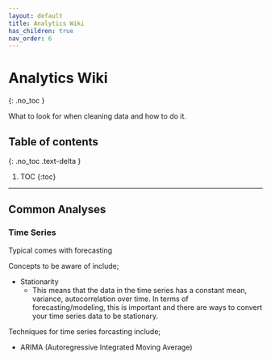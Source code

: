 ```yaml
---
layout: default
title: Analytics Wiki
has_children: true
nav_order: 6
---
```


# Analytics Wiki
{: .no_toc }


What to look for when cleaning data and how to do it.
## Table of contents
{: .no_toc .text-delta }

1. TOC
{:toc}

---



## Common Analyses

### Time Series

Typical comes with forecasting


Concepts to be aware of include;

- Stationarity
	- This means that the data in the time series has a constant mean, variance, autocorrelation over time. In terms of forecasting/modeling, this is important and there are ways to convert your time series data to be stationary.



Techniques for time series forcasting include;

- ARIMA (Autoregressive Integrated Moving Average)
